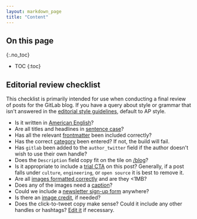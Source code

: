 ```yaml
---
layout: markdown_page
title: "Content"
---
```


## On this page
{:.no_toc}

- TOC
{:toc}

## Editorial review checklist

This checklist is primarily intended for use when conducting a final review of posts for the GitLab blog. If you have a query about style or grammar that isn't answered in the [editorial style guidelines](https://github.com/daijapan/test/tree/master/marketing/corporate-marketing/#general-editorial-style-guidelines), default to AP style.

- Is it written in [American English](https://github.com/daijapan/test/tree/master/marketing/corporate-marketing/#appendix-b-uk-vs-american-english)?
- Are all titles and headlines in [sentence case](https://github.com/daijapan/test/tree/master/marketing/corporate-marketing/#capitalization)?
- Has all the relevant [frontmatter](https://github.com/daijapan/test/tree/master/marketing/blog/#frontmatter) been included correctly?
- Has the correct [category](https://github.com/daijapan/test/tree/master/marketing/blog/#categories/index.html.md) been entered? If not, the build will fail.
- Has `gitlab` been added to the `author_twitter` field if the author doesn't wish to use their own handle?
- Does the `Description` field copy fit on the tile on [/blog](/blog/index.html.md)?
- Is it appropriate to include a [trial CTA](https://github.com/daijapan/test/tree/master/marketing/blog/#ee-trial-banner) on this post? Generally, if a post falls under `culture`, `engineering`, or `open source` it is best to remove it.
- Are all [images formatted correctly](https://github.com/daijapan/test/tree/master/marketing/blog/#adding-inline-images) and are they <1MB?
- Does any of the images need a [caption](https://github.com/daijapan/test/tree/master/marketing/blog/#image-captions)?
- Could we include a [newsletter sign-up form](https://github.com/daijapan/test/tree/master/marketing/blog/#newsletter-sign-up-form) anywhere?
- Is there an [image credit](https://github.com/daijapan/test/tree/master/marketing/blog/#cover-image-1), if needed?
- Does the click-to-tweet copy make sense? Could it include any other handles or hashtags? [Edit it](https://github.com/daijapan/test/tree/master/marketing/blog/#twitter-text) if necessary.
